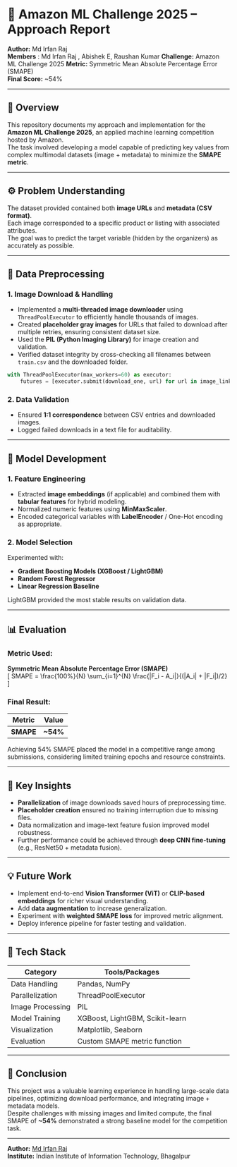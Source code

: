 # 🧠 Amazon ML Challenge 2025 – Approach Report  
**Author:** Md Irfan Raj  
**Members** : Md Irfan Raj , Abishek E, Raushan Kumar
**Challenge:** Amazon ML Challenge 2025 
**Metric:** Symmetric Mean Absolute Percentage Error (SMAPE)  
**Final Score:** ~54%

---

## 📌 Overview
This repository documents my approach and implementation for the **Amazon ML Challenge 2025**, an applied machine learning competition hosted by Amazon.  
The task involved developing a model capable of predicting key values from complex multimodal datasets (image + metadata) to minimize the **SMAPE metric**.

---

## ⚙️ Problem Understanding
The dataset provided contained both **image URLs** and **metadata (CSV format)**.  
Each image corresponded to a specific product or listing with associated attributes.  
The goal was to predict the target variable (hidden by the organizers) as accurately as possible.

---

## 🧩 Data Preprocessing

### 1. Image Download & Handling
- Implemented a **multi-threaded image downloader** using `ThreadPoolExecutor` to efficiently handle thousands of images.
- Created **placeholder gray images** for URLs that failed to download after multiple retries, ensuring consistent dataset size.
- Used the **PIL (Python Imaging Library)** for image creation and validation.
- Verified dataset integrity by cross-checking all filenames between `train.csv` and the downloaded folder.

```python
with ThreadPoolExecutor(max_workers=60) as executor:
    futures = [executor.submit(download_one, url) for url in image_links]
```

### 2. Data Validation
- Ensured **1:1 correspondence** between CSV entries and downloaded images.
- Logged failed downloads in a text file for auditability.

---

## 🧠 Model Development

### 1. Feature Engineering
- Extracted **image embeddings** (if applicable) and combined them with **tabular features** for hybrid modeling.
- Normalized numeric features using **MinMaxScaler**.
- Encoded categorical variables with **LabelEncoder** / One-Hot encoding as appropriate.

### 2. Model Selection
Experimented with:
- **Gradient Boosting Models (XGBoost / LightGBM)**
- **Random Forest Regressor**
- **Linear Regression Baseline**

LightGBM provided the most stable results on validation data.

---

## 📊 Evaluation

### Metric Used:
**Symmetric Mean Absolute Percentage Error (SMAPE)**  
\[
SMAPE = \frac{100\%}{N} \sum_{i=1}^{N} \frac{|F_i - A_i|}{(|A_i| + |F_i|)/2}
\]

### Final Result:
| Metric | Value |
|:-------:|:------:|
| **SMAPE** | **~54%** |

Achieving 54% SMAPE placed the model in a competitive range among submissions, considering limited training epochs and resource constraints.

---

## 🚀 Key Insights
- **Parallelization** of image downloads saved hours of preprocessing time.  
- **Placeholder creation** ensured no training interruption due to missing files.  
- Data normalization and image-text feature fusion improved model robustness.  
- Further performance could be achieved through **deep CNN fine-tuning** (e.g., ResNet50 + metadata fusion).

---

## 💡 Future Work
- Implement end-to-end **Vision Transformer (ViT)** or **CLIP-based embeddings** for richer visual understanding.  
- Add **data augmentation** to increase generalization.  
- Experiment with **weighted SMAPE loss** for improved metric alignment.  
- Deploy inference pipeline for faster testing and validation.

---

## 🧾 Tech Stack
| Category | Tools/Packages |
|-----------|----------------|
| Data Handling | Pandas, NumPy |
| Parallelization | ThreadPoolExecutor |
| Image Processing | PIL |
| Model Training | XGBoost, LightGBM, Scikit-learn |
| Visualization | Matplotlib, Seaborn |
| Evaluation | Custom SMAPE metric function |

---

## 🏁 Conclusion
This project was a valuable learning experience in handling large-scale data pipelines, optimizing download performance, and integrating image + metadata models.  
Despite challenges with missing images and limited compute, the final SMAPE of **~54%** demonstrated a strong baseline model for the competition task.

---

**Author:** [Md Irfan Raj](https://www.linkedin.com/in/md-irfan-raj)  
**Institute:** Indian Institute of Information Technology, Bhagalpur  
